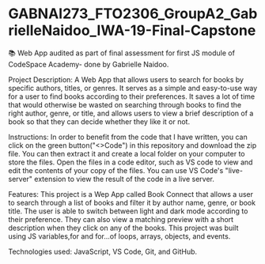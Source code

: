 # GABNAI273_FTO2306_GroupA2_GabrielleNaidoo_IWA-19-Final-Capstone
📚 Web App audited as part of final assessment for first JS module of CodeSpace Academy- done by Gabrielle Naidoo.

Project Description:
A Web App that allows users to search for books by specific authors, titles, or genres.
It serves as a simple and easy-to-use way for a user to find books according to their preferences. It saves a lot of time that would otherwise be wasted on searching through books to find the right author, genre, or title, and allows users to view a brief description of a book so that they can decide whether they like it or not. 

Instructions:
In order to benefit from the code that I have written, you can click on the green button("<>Code") in this repository and download the zip file. You can then extract it and create a local folder on your computer to store the files. Open the files in a code editor, such as VS code to view and edit the contents of your copy of the files. You can use VS Code's "live-server" extension to view the result of the code in a live server. 

Features:
This project is a Wep App called Book Connect that allows a user to search through a list of books and filter it by author name, genre, or book title.
The user is able to switch between light and dark mode according to their preference. They can also view a matching preview with a short description when they click on any of the books.
This project was built using JS variables,for and for...of loops, arrays, objects, and events.

Technologies used: 
JavaScript, VS Code, Git, and GitHub.
